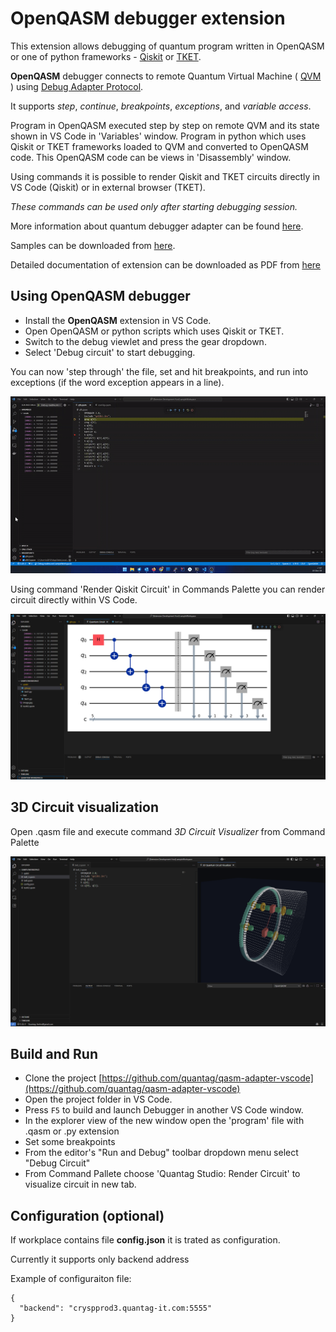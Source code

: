 # OpenQASM debugger extension

This extension allows debugging of quantum program written in OpenQASM or one of python frameworks - [Qiskit](https://www.ibm.com/quantum/qiskit) or [TKET](https://www.quantinuum.com/developers/tket).

**OpenQASM** debugger connects to remote Quantum Virtual Machine ( [QVM](https://github.com/quantag/qdb-qscore) ) using [Debug Adapter Protocol](https://microsoft.github.io/debug-adapter-protocol).

It supports *step*, *continue*, *breakpoints*, *exceptions*, and
*variable access*.

Program in OpenQASM executed step by step on remote QVM and its state shown in VS Code in 'Variables' window.
Program in python which uses Qiskit or TKET frameworks loaded to QVM and converted to OpenQASM code.
This OpenQASM code can be views in 'Disassembly' window.

Using commands it is possible to render Qiskit and TKET circuits directly in VS Code (Qiskit) or in external browser (TKET).

*These commands can be used only after starting debugging session.*

More information about quantum debugger adapter can be found
[here](https://quantum.quantag-it.com/).

Samples can be downloaded from [here](https://quantag-it.com/pub/qdb/qasm-samples.zip).

Detailed documentation of extension can be downloaded as PDF from [here](https://quantag-it.com/pub/qdb/QSextensionDocs.pdf)

## Using OpenQASM debugger

* Install the **OpenQASM** extension in VS Code.
* Open OpenQASM or python scripts which uses Qiskit or TKET.
* Switch to the debug viewlet and press the gear dropdown.
* Select 'Debug circuit' to start debugging.

You can now 'step through' the file, set and hit breakpoints, and run into exceptions (if the word exception appears in a line).

![OpenQASM Debug](images/qasm-debug.gif)

Using command 'Render Qiskit Circuit' in Commands Palette you can render circuit directly within VS Code. 

![Circuit](images/screenCircuit.png)


## 3D Circuit visualization

Open .qasm file and execute command *3D Circuit Visualizer* from Command Palette

![3DCircuit](images/3d_circuit1.png)

## Build and Run

* Clone the project [https://github.com/quantag/qasm-adapter-vscode](https://github.com/quantag/qasm-adapter-vscode)
* Open the project folder in VS Code.
* Press `F5` to build and launch Debugger in another VS Code window.
* In the explorer view of the new window open the 'program' file with .qasm or .py extension
* Set some breakpoints
* From the editor's "Run and Debug" toolbar dropdown menu select "Debug Circuit"
* From Command Pallete choose 'Quantag Studio: Render Circuit' to visualize circuit in new tab.

## Configuration (optional)

If workplace contains file __config.json__ it is trated as configuration.

Currently it supports only backend address

Example of configuraiton file:
```
{
  "backend": "cryspprod3.quantag-it.com:5555"
}
```


